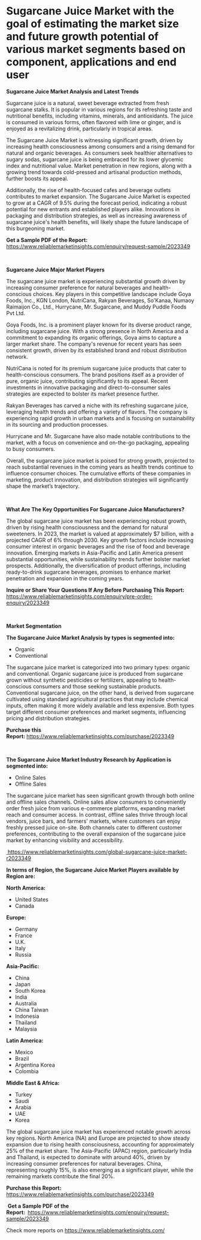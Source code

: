 <p><h1>Sugarcane Juice Market with the goal of estimating the market size and future growth potential of various market segments based on component, applications and end user</h1></p><p><strong>Sugarcane Juice Market Analysis and Latest Trends</strong></p>
<p><p>Sugarcane juice is a natural, sweet beverage extracted from fresh sugarcane stalks. It is popular in various regions for its refreshing taste and nutritional benefits, including vitamins, minerals, and antioxidants. The juice is consumed in various forms, often flavored with lime or ginger, and is enjoyed as a revitalizing drink, particularly in tropical areas.</p><p>The Sugarcane Juice Market is witnessing significant growth, driven by increasing health consciousness among consumers and a rising demand for natural and organic beverages. As consumers seek healthier alternatives to sugary sodas, sugarcane juice is being embraced for its lower glycemic index and nutritional value. Market penetration in new regions, along with a growing trend towards cold-pressed and artisanal production methods, further boosts its appeal.</p><p>Additionally, the rise of health-focused cafes and beverage outlets contributes to market expansion. The Sugarcane Juice Market is expected to grow at a CAGR of 9.5% during the forecast period, indicating a robust potential for new entrants and established players alike. Innovations in packaging and distribution strategies, as well as increasing awareness of sugarcane juice's health benefits, will likely shape the future landscape of this burgeoning market.</p></p>
<p><strong>Get a Sample PDF of the Report:&nbsp;</strong> <a href="https://www.reliablemarketinsights.com/enquiry/request-sample/2023349?utm_campaign=2111&utm_medium=2&utm_source=Github&utm_content=ia&utm_term=07042025&utm_id=sugarcane-juice">https://www.reliablemarketinsights.com/enquiry/request-sample/2023349</a></p>
<p>&nbsp;</p>
<p><strong>Sugarcane Juice Major Market Players</strong></p>
<p><p>The sugarcane juice market is experiencing substantial growth driven by increasing consumer preference for natural beverages and health-conscious choices. Key players in this competitive landscape include Goya Foods, Inc., KGN London, NutriCana, Rakyan Beverages, So'Kanaa, Numaoy Raimaijon Co., Ltd., Hurrycane, Mr. Sugarcane, and Muddy Puddle Foods Pvt Ltd.</p><p>Goya Foods, Inc. is a prominent player known for its diverse product range, including sugarcane juice. With a strong presence in North America and a commitment to expanding its organic offerings, Goya aims to capture a larger market share. The company's revenue for recent years has seen consistent growth, driven by its established brand and robust distribution network.</p><p>NutriCana is noted for its premium sugarcane juice products that cater to health-conscious consumers. The brand positions itself as a provider of pure, organic juice, contributing significantly to its appeal. Recent investments in innovative packaging and direct-to-consumer sales strategies are expected to bolster its market presence further.</p><p>Rakyan Beverages has carved a niche with its refreshing sugarcane juice, leveraging health trends and offering a variety of flavors. The company is experiencing rapid growth in urban markets and is focusing on sustainability in its sourcing and production processes.</p><p>Hurrycane and Mr. Sugarcane have also made notable contributions to the market, with a focus on convenience and on-the-go packaging, appealing to busy consumers.</p><p>Overall, the sugarcane juice market is poised for strong growth, projected to reach substantial revenues in the coming years as health trends continue to influence consumer choices. The cumulative efforts of these companies in marketing, product innovation, and distribution strategies will significantly shape the market’s trajectory.</p></p>
<p>&nbsp;</p>
<p><strong>What Are The Key Opportunities For Sugarcane Juice Manufacturers?</strong></p>
<p><p>The global sugarcane juice market has been experiencing robust growth, driven by rising health consciousness and the demand for natural sweeteners. In 2023, the market is valued at approximately $7 billion, with a projected CAGR of 6% through 2030. Key growth factors include increasing consumer interest in organic beverages and the rise of food and beverage innovation. Emerging markets in Asia-Pacific and Latin America present substantial opportunities, while sustainability trends further bolster market prospects. Additionally, the diversification of product offerings, including ready-to-drink sugarcane beverages, promises to enhance market penetration and expansion in the coming years.</p></p>
<p><strong>Inquire or Share Your Questions If Any Before Purchasing This Report:</strong> <a href="https://www.reliablemarketinsights.com/enquiry/pre-order-enquiry/2023349?utm_campaign=2111&utm_medium=2&utm_source=Github&utm_content=ia&utm_term=07042025&utm_id=sugarcane-juice">https://www.reliablemarketinsights.com/enquiry/pre-order-enquiry/2023349</a></p>
<p>&nbsp;</p>
<p><strong>Market Segmentation</strong></p>
<p><strong>The Sugarcane Juice Market Analysis by types is segmented into:</strong></p>
<p><ul><li>Organic</li><li>Conventional</li></ul></p>
<p><p>The sugarcane juice market is categorized into two primary types: organic and conventional. Organic sugarcane juice is produced from sugarcane grown without synthetic pesticides or fertilizers, appealing to health-conscious consumers and those seeking sustainable products. Conventional sugarcane juice, on the other hand, is derived from sugarcane cultivated using standard agricultural practices that may include chemical inputs, often making it more widely available and less expensive. Both types target different consumer preferences and market segments, influencing pricing and distribution strategies.</p></p>
<p><strong>Purchase this Report:&nbsp;</strong><a href="https://www.reliablemarketinsights.com/purchase/2023349?utm_campaign=2111&utm_medium=2&utm_source=Github&utm_content=ia&utm_term=07042025&utm_id=sugarcane-juice">https://www.reliablemarketinsights.com/purchase/2023349</a></p>
<p>&nbsp;</p>
<p><strong>The Sugarcane Juice Market Industry Research by Application is segmented into:</strong></p>
<p><ul><li>Online Sales</li><li>Offline Sales</li></ul></p>
<p><p>The sugarcane juice market has seen significant growth through both online and offline sales channels. Online sales allow consumers to conveniently order fresh juice from various e-commerce platforms, expanding market reach and consumer access. In contrast, offline sales thrive through local vendors, juice bars, and farmers' markets, where customers can enjoy freshly pressed juice on-site. Both channels cater to different customer preferences, contributing to the overall expansion of the sugarcane juice market by enhancing visibility and accessibility.</p></p>
<p><a href="https://www.reliablemarketinsights.com/global-sugarcane-juice-market-r2023349?utm_campaign=2111&utm_medium=2&utm_source=Github&utm_content=ia&utm_term=07042025&utm_id=sugarcane-juice">&nbsp;https://www.reliablemarketinsights.com/global-sugarcane-juice-market-r2023349</a></p>
<p><strong>In terms of Region, the Sugarcane Juice Market Players available by Region are:</strong></p>
<p>
    <p> <strong> North America: </strong>
        <ul>
            <li>United States</li>
            <li>Canada</li>
        </ul>
        </p> 
    <p> <strong> Europe: </strong>
        <ul>
            <li>Germany</li>
            <li>France</li>
            <li>U.K.</li>
            <li>Italy</li>
            <li>Russia</li>
        </ul>
        </p> 
    <p> <strong> Asia-Pacific: </strong>
        <ul>
            <li>China</li>
            <li>Japan</li>
            <li>South Korea</li>
            <li>India</li>
            <li>Australia</li>
            <li>China Taiwan</li>
            <li>Indonesia</li>
            <li>Thailand</li>
            <li>Malaysia</li>
        </ul>
        </p> 
    <p> <strong> Latin America: </strong>
        <ul>
            <li>Mexico</li>
            <li>Brazil</li>
            <li>Argentina Korea</li>
            <li>Colombia</li>
        </ul>
        </p> 
    <p> <strong> Middle East & Africa: </strong>
        <ul>
            <li>Turkey</li>
            <li>Saudi</li>
            <li>Arabia</li>
            <li>UAE</li>
            <li>Korea</li>
        </ul>
    </p>
    </p>
<p><p>The global sugarcane juice market has experienced notable growth across key regions. North America (NA) and Europe are projected to show steady expansion due to rising health consciousness, accounting for approximately 25% of the market share. The Asia-Pacific (APAC) region, particularly India and Thailand, is expected to dominate with around 40%, driven by increasing consumer preferences for natural beverages. China, representing roughly 15%, is also emerging as a significant player, while the remaining markets contribute the final 20%.</p></p>
<p><strong>Purchase this Report: </strong><a href="https://www.reliablemarketinsights.com/purchase/2023349?utm_campaign=2111&utm_medium=2&utm_source=Github&utm_content=ia&utm_term=07042025&utm_id=sugarcane-juice">https://www.reliablemarketinsights.com/purchase/2023349</a></p>
<p>&nbsp;<strong>Get a Sample PDF of the Report:&nbsp;&nbsp;</strong><a href="https://www.reliablemarketinsights.com/enquiry/request-sample/2023349?utm_campaign=2111&utm_medium=2&utm_source=Github&utm_content=ia&utm_term=07042025&utm_id=sugarcane-juice">https://www.reliablemarketinsights.com/enquiry/request-sample/2023349</a></p>
<p><strong></strong></p>
<p>Check more reports on <a href="https://www.reliablemarketinsights.com/?utm_campaign=2111&utm_medium=2&utm_source=Github&utm_content=ia&utm_term=07042025&utm_id=sugarcane-juice">https://www.reliablemarketinsights.com/</a></p>